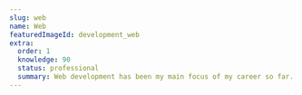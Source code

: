 ```yaml
---
slug: web
name: Web
featuredImageId: development_web
extra:
  order: 1
  knowledge: 90
  status: professional
  summary: Web development has been my main focus of my career so far.
---
```

